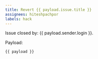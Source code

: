```yaml
---
title: Revert {{ payload.issue.title }}
assignees: hiteshpachpor
labels: hack
---
```

Issue closed by: {{ payload.sender.login }}.

Payload:

```
{{ payload }}
```

